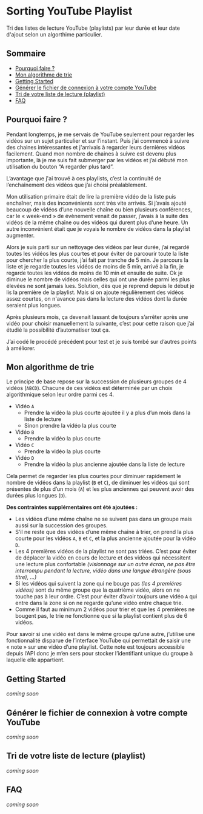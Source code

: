 # Sorting YouTube Playlist

Tri des listes de lecture YouTube (playlists) par leur durée et leur date d'ajout selon un algorthime particulier.

## Sommaire
- [Pourquoi faire ?](#pourquoi-faire-)
- [Mon algorithme de trie](#mon-algorithme-de-trie)
- [Getting Started](#getting-started)
- [Générer le fichier de connexion à votre compte YouTube](#générer-le-fichier-de-connexion-à-votre-compte-youtube)
- [Tri de votre liste de lecture (playlist)](#tri-de-votre-liste-de-lecture-playlist)
- [FAQ](#faq)

## Pourquoi faire ?
Pendant longtemps, je me servais de YouTube seulement pour regarder les vidéos sur un sujet particulier et sur l’instant. Puis j’ai commencé à suivre des chaines intéressantes et j'arrivais à regarder leurs dernières vidéos facilement. Quand mon nombre de chaines à suivre est devenu plus importante, là je me suis fait submerger par les vidéos et j’ai débuté mon utilisation du bouton “A regarder plus tard”.

L’avantage que j'ai trouvé à ces playlists, c’est la continuité de l’enchaînement des vidéos que j’ai choisi préalablement.

Mon utilisation primaire était de lire la première vidéo de la liste puis enchaîner, mais des inconvénients sont très vite arrivés. Si j’avais ajouté beaucoup de vidéos d’une nouvelle chaîne ou bien plusieurs conférences, car le « week-end » de évènement venait de passer, j’avais à la suite des vidéos de la même chaîne ou des vidéos qui durent plus d’une heure. Un autre inconvénient était que je voyais le nombre de vidéos dans la playlist augmenter. 

Alors je suis parti sur un nettoyage des vidéos par leur durée, j’ai regardé toutes les vidéos les plus courtes et pour éviter de parcourir toute la liste pour chercher la plus courte, j’ai fait par tranche de 5 min. Je parcours la liste et je regarde toutes les vidéos de moins de 5 min, arrivé à la fin, je regarde toutes les vidéos de moins de 10 min et ensuite de suite. Ok je diminue le nombre de vidéos mais celles qui ont une durée parmi les plus élevées ne sont jamais lues. Solution, dès que je reprend depuis le début je lis la première de la playlist. Mais si on ajoute régulièrement des vidéos assez courtes, on n'avance pas dans la lecture des vidéos dont la durée seraient plus longues. 

Après plusieurs mois, ça devenait lassant de toujours s’arrêter après une vidéo pour choisir manuellement la suivante, c’est pour cette raison que j’ai étudié la possibilité d’automatiser tout ça.

J’ai codé le procédé précédent pour test et je suis tombé sur d’autres points à améliorer.

## Mon algorithme de trie
Le principe de base repose sur la succession de plusieurs groupes de 4 vidéos (```ABCD```). Chacune de ces vidéos est déterminée par un choix algorithmique selon leur ordre parmi ces 4. 

- Vidéo ```A```
    - Prendre la vidéo la plus courte ajoutée il y a plus d’un mois dans la liste de lecture
    - Sinon prendre la vidéo la plus courte
- Vidéo ```B```
    - Prendre la vidéo la plus courte
- Vidéo ```C```
    - Prendre la vidéo la plus courte
- Vidéo ```D```
    - Prendre la vidéo la plus ancienne ajoutée dans la liste de lecture

Cela permet de regarder les plus courtes pour diminuer rapidement le nombre de vidéos dans la playlist (```B``` et ```C```), de diminuer les vidéos qui sont présentes de plus d’un mois (```A```) et les plus anciennes qui peuvent avoir des durées plus longues (```D```).

**Des contraintes supplémentaires ont été ajoutées :**

- Les vidéos d’une même chaîne ne se suivent pas dans un groupe mais aussi sur la succession des groupes.
- S’il ne reste que des vidéos d’une même chaîne à trier, on prend la plus courte pour les vidéos ```A```, ```B``` et ```C```, et la plus ancienne ajoutée pour la vidéo ```D```.
- Les 4 premières vidéos de la playlist ne sont pas triées. C’est pour éviter de déplacer la vidéo en cours de lecture et des vidéos qui nécessitent une lecture plus confortable _(visionnage sur un autre écran, ne pas être interrompu pendant la lecture, vidéo dans une langue étrangère (sous titre), …)_
- Si les vidéos qui suivent la zone qui ne bouge pas _(les 4 premiéres vidéos)_ sont du même groupe que la quatrième vidéo, alors on ne touche pas à leur ordre. C’est pour éviter d’avoir toujours une vidéo ```A``` qui entre dans la zone si on ne regarde qu’une vidéo entre chaque trie.
- Comme il faut au minimum 2 vidéos pour trier et que les 4 premières ne bougent pas, le trie ne fonctionne que si la playlist contient plus de 6 vidéos.

Pour savoir si une vidéo est dans le même groupe qu’une autre, j’utilise une fonctionnalité disparue de l’interface YouTube qui permettait de saisir une « note » sur une vidéo d’une playlist. Cette note est toujours accessible depuis l’API donc je m’en sers pour stocker l’identifiant unique du groupe à laquelle elle appartient.

## Getting Started
*coming soon*

## Générer le fichier de connexion à votre compte YouTube
*coming soon*

## Tri de votre liste de lecture (playlist)
*coming soon*

## FAQ
*coming soon*
